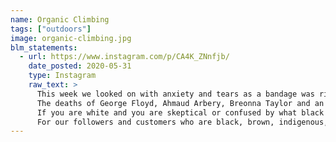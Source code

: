 ```yaml
---
name: Organic Climbing
tags: ["outdoors"]
image: organic-climbing.jpg
blm_statements:
  - url: https://www.instagram.com/p/CA4K_ZNnfjb/
    date_posted: 2020-05-31
    type: Instagram
    raw_text: >
      This week we looked on with anxiety and tears as a bandage was ripped from a long-festering wound. As Minnesota natives, we watched our old stomping grounds burn and witnessed our country’s raw pain laid bare. We saw a white woman weaponize her privilege against a black outdoorsperson. We struggled to grasp just how disproportionately the COVID-19 crisis has impacted people of color.
      The deaths of George Floyd, Ahmaud Arbery, Breonna Taylor and an outrageous number of others, including, last year, Osaze Osagie in our Pennsylvania town, expose the deeply broken systems and institutions in our country.
      If you are white and you are skeptical or confused by what black people are saying and experiencing, know that we all have work to do; we need to read and listen so we can become adept at recognizing and understanding how deeply unjust our society is and how it can be fixed. It must be fixed. We must work tirelessly until it is fixed. Only then will the promise of freedom and the American dream be fully realized.
      For our followers and customers who are black, brown, indigenous, LGBTQ, disabled, or otherwise marginalized, we see you and stand with you and will work for a world where we all have the freedom to exist, thrive, and explore the outdoors without fear and hate. #organicclimbing #SolarSewn
---
```

